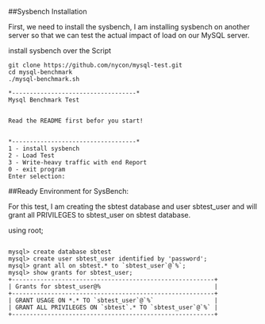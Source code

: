 ##Sysbench Installation

First, we need to install the sysbench, I am installing sysbench on another server so that we can test the actual impact of load on our MySQL server.

install sysbench over the Script

```
git clone https://github.com/nycon/mysql-test.git
cd mysql-benchmark
./mysql-benchmark.sh
```
```
*-----------------------------------*
Mysql Benchmark Test 


Read the README first befor you start! 


*-----------------------------------*
1 - install sysbench 
2 - Load Test
3 - Write-heavy traffic with end Report
0 - exit program
Enter selection: 
```


##Ready Environment for SysBench:

For this test, I am creating the sbtest database and user sbtest_user and will grant all PRIVILEGES to sbtest_user on sbtest database.

using root;
```

mysql> create database sbtest
mysql> create user sbtest_user identified by 'password';
mysql> grant all on sbtest.* to `sbtest_user`@`%`;
mysql> show grants for sbtest_user;
+---------------------------------------------------------+
| Grants for sbtest_user@%                                |
+---------------------------------------------------------+
| GRANT USAGE ON *.* TO `sbtest_user`@`%`                 |
| GRANT ALL PRIVILEGES ON `sbtest`.* TO `sbtest_user`@`%` |
+---------------------------------------------------------+
```


